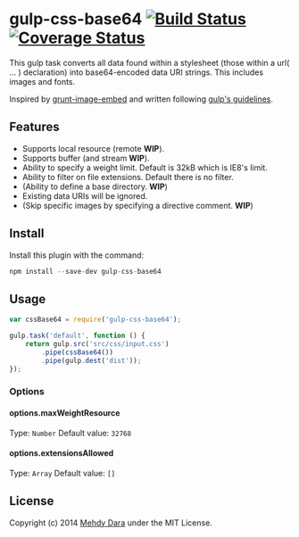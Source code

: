 # gulp-css-base64 [![Build Status](https://travis-ci.org/zckrs/gulp-css-base64.svg?branch=dev)](https://travis-ci.org/zckrs/gulp-css-base64) [![Coverage Status](https://coveralls.io/repos/zckrs/gulp-css-base64/badge.png?branch=dev)](https://coveralls.io/r/zckrs/gulp-css-base64?branch=dev)

This gulp task converts all data found within a stylesheet (those within a url( ... ) declaration) into base64-encoded data URI strings. This includes images and fonts.

Inspired by [grunt-image-embed](https://github.com/ehynds/grunt-image-embed) and written following [gulp's guidelines](https://github.com/gulpjs/gulp/tree/master/docs/writing-a-plugin).

## Features

* Supports local resource (remote **WIP**).
* Supports buffer (and stream **WIP**).
* Ability to specify a weight limit. Default is 32kB which is IE8's limit.
* Ability to filter on file extensions. Default there is no filter.
* (Ability to define a base directory. **WIP**)
* Existing data URIs will be ignored.
* (Skip specific images by specifying a directive comment. **WIP**)

## Install

Install this plugin with the command:

```js
npm install --save-dev gulp-css-base64
```

## Usage

```js
var cssBase64 = require('gulp-css-base64');

gulp.task('default', function () {
    return gulp.src('src/css/input.css')
        .pipe(cssBase64())
        .pipe(gulp.dest('dist'));
});
```

### Options

#### options.maxWeightResource
Type: `Number`
Default value: `32768`

#### options.extensionsAllowed
Type: `Array`
Default value: `[]`

## License
Copyright (c) 2014 [Mehdy Dara](https://github.com/zckrs) under the MIT License.

